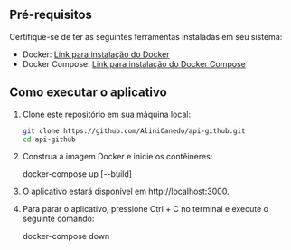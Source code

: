 ## Pré-requisitos

Certifique-se de ter as seguintes ferramentas instaladas em seu sistema:

- Docker: [Link para instalação do Docker](https://docs.docker.com/get-docker/)
- Docker Compose: [Link para instalação do Docker Compose](https://docs.docker.com/compose/install/)

## Como executar o aplicativo

1. Clone este repositório em sua máquina local:

   ```bash
   git clone https://github.com/AliniCanedo/api-github.git
   cd api-github

2. Construa a imagem Docker e inicie os contêineres:

    docker-compose up [--build]

3. O aplicativo estará disponível em http://localhost:3000.

4. Para parar o aplicativo, pressione Ctrl + C no terminal e execute o seguinte comando:

    docker-compose down



